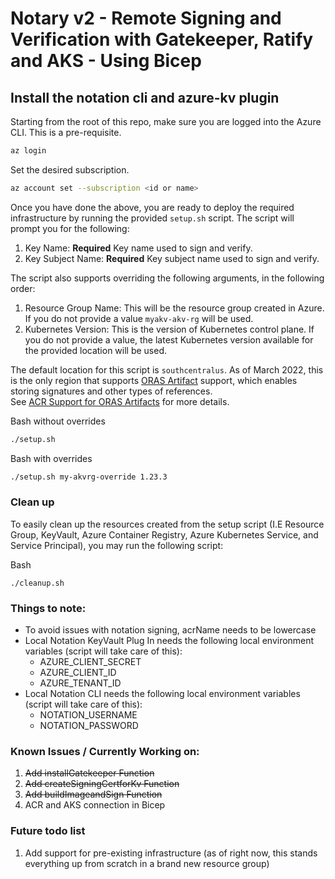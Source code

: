 # Notary v2 - Remote Signing and Verification with Gatekeeper, Ratify and AKS - Using Bicep


## Install the notation cli and azure-kv plugin

Starting from the root of this repo, make sure you are logged into the Azure CLI. This is a pre-requisite.

  ```bash
  az login
  ```

Set the desired subscription.

  ```bash
  az account set --subscription <id or name>
  ```

Once you have done the above, you are ready to deploy the required infrastructure by running the provided `setup.sh` script. The script will prompt you for the following:


1. Key Name: **Required** Key name used to sign and verify.
2. Key Subject Name: **Required** Key subject name used to sign and verify.


The script also supports overriding the following arguments, in the following order:
1. Resource Group Name: This will be the resource group created in Azure. If you do not provide a value `myakv-akv-rg` will be used.
2. Kubernetes Version: This is the version of Kubernetes control plane. If you do not provide a value, the latest Kubernetes version available for the provided location will be used.

The default location for this script is `southcentralus`. As of March 2022, this is the only region that supports [ORAS Artifact][oras-artifact] support, which enables storing signatures and other types of references.  
See [ACR Support for ORAS Artifacts][acr-oras-support] for more details.

Bash without overrides

  ```bash
  ./setup.sh
  ```
Bash with overrides

  ```bash
  ./setup.sh my-akvrg-override 1.23.3
  ```

### Clean up
To easily clean up the resources created from the setup script (I.E Resource Group, KeyVault, Azure Container Registry, Azure Kubernetes Service, and Service Principal), you may run the following script:

Bash
```
./cleanup.sh
```

### Things to note:
- To avoid issues with notation signing, acrName needs to be lowercase
- Local Notation KeyVault Plug In needs the following local environment variables (script will take care of this):
  - AZURE_CLIENT_SECRET
  - AZURE_CLIENT_ID
  - AZURE_TENANT_ID
- Local Notation CLI needs the following local environment variables (script will take care of this):
  - NOTATION_USERNAME
  - NOTATION_PASSWORD

### Known Issues / Currently Working on:

1. ~~Add installGatekeeper Function~~
2. ~~Add createSigningCertforKv Function~~
3. ~~Add buildImageandSign Function~~
4. ACR and AKS connection in Bicep

### Future todo list
1. Add support for pre-existing infrastructure (as of right now, this stands everything up from scratch in a brand new resource group)

[oras-artifact]:    https://github.com/oras-project/artifacts-spec
[acr-oras-support]: https://aka.ms/acr/oras-artifacts

